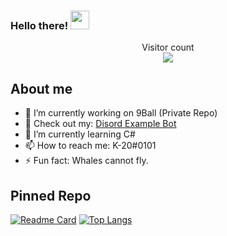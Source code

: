 ### Hello there! <img src="https://raw.githubusercontent.com/MartinHeinz/MartinHeinz/master/wave.gif" width="30px">
<p align="center"> 
  Visitor count<br>
  <img src="https://profile-counter.glitch.me/K-209/count.svg" />
</p>

## About me
- 🔭 I’m currently working on 9Ball (Private Repo)
- 👀 Check out my: [Disord Example Bot](https://github.com/K-209/Example-Discord-Bot)
- 🌱 I’m currently learning C#
- 📫 How to reach me: K-20#0101
- ⚡ Fun fact: Whales cannot fly.

## Pinned Repo
[![Readme Card](https://github-readme-stats.vercel.app/api/pin/?username=K-209&repo=Example-Discord-Bot)](https://github.com/K-209/Example-Discord-Bot) [![Top Langs](https://github-readme-stats.vercel.app/api/top-langs/?username=K-209&langs_count=8)](https://github.com/anuraghazra/github-readme-stats)


<!--
**K-209/K-209** is a ✨ _special_ ✨ repository because its `README.md` (this file) appears on your GitHub profile.

Here are some ideas to get you started:

- 🔭 I’m currently working on ...
- 🌱 I’m currently learning ...
- 👯 I’m looking to collaborate on ...
- 🤔 I’m looking for help with ...
- 💬 Ask me about ...
- 📫 How to reach me: ...
- 😄 Pronouns: ...
- ⚡ Fun fact: ...
-->
